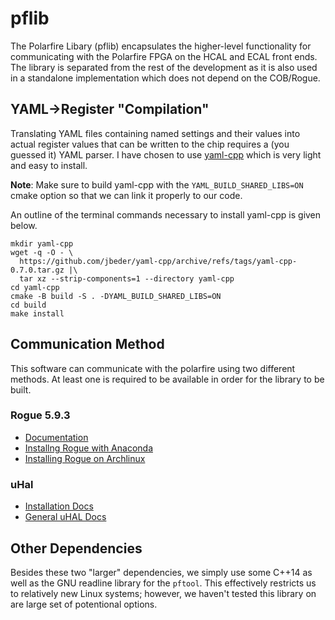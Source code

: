 # pflib

The Polarfire Libary (pflib) encapsulates the higher-level functionality for communicating with the Polarfire FPGA on the HCAL and ECAL front ends.  The library is separated from the rest of the development as it is also used in a standalone implementation which does not depend on the COB/Rogue.

## YAML->Register "Compilation"
Translating YAML files containing named settings and their values into actual register values that can be written to the chip requires a (you guessed it) YAML parser. I have chosen to use [yaml-cpp](https://github.com/jbeder/yaml-cpp) which is very light and easy to install.

**Note**: Make sure to build yaml-cpp with the `YAML_BUILD_SHARED_LIBS=ON` cmake option so that we can link it properly to our code.

An outline of the terminal commands necessary to install yaml-cpp is given below.

```
mkdir yaml-cpp
wget -q -O - \
  https://github.com/jbeder/yaml-cpp/archive/refs/tags/yaml-cpp-0.7.0.tar.gz |\
  tar xz --strip-components=1 --directory yaml-cpp
cd yaml-cpp
cmake -B build -S . -DYAML_BUILD_SHARED_LIBS=ON
cd build
make install
```

## Communication Method
This software can communicate with the polarfire using two different methods. At least one is required to be available in order for the library to be built.

### Rogue 5.9.3
 - [Documentation](https://slaclab.github.io/rogue/index.html)
 - [Installng Rogue with Anaconda](https://slaclab.github.io/rogue/installing/anaconda.html)
 - [Installing Rogue on Archlinux](https://slaclab.github.io/rogue/installing/build.html#archlinux)

### uHal
 - [Installation Docs](https://ipbus.web.cern.ch/doc/user/html/software/installation.html)
 - [General uHAL Docs](https://ipbus.web.cern.ch/doc/user/html/software/index.html)

## Other Dependencies
Besides these two "larger" dependencies, we simply use some C++14 as well as the GNU readline library for the `pftool`.
This effectively restricts us to relatively new Linux systems; however, we haven't tested this library on are large set of potentional options.
